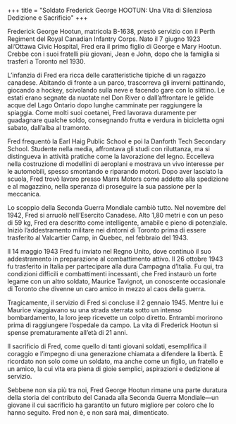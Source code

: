 +++
title = "Soldato Frederick George HOOTUN: Una Vita di Silenziosa Dedizione e Sacrificio"
+++


Frederick George Hootun, matricola B-1638, prestò servizio con il Perth Regiment del Royal Canadian Infantry Corps. 
Nato il 7 giugno 1923 all’Ottawa Civic Hospital, Fred era il primo figlio di George e Mary Hootun. Crebbe con i suoi fratelli più giovani, Jean e John, dopo che la famiglia si trasferì a Toronto nel 1930.

L’infanzia di Fred era ricca delle caratteristiche tipiche di un ragazzo canadese. Abitando di fronte a un parco, trascorreva gli inverni pattinando, giocando a hockey, scivolando sulla neve e facendo gare con lo slittino. Le estati erano segnate da nuotate nel Don River o dall’affrontare le gelide acque del Lago Ontario dopo lunghe camminate per raggiungere la spiaggia. Come molti suoi coetanei, Fred lavorava duramente per guadagnare qualche soldo, consegnando frutta e verdura in bicicletta ogni sabato, dall’alba al tramonto.

Fred frequentò la Earl Haig Public School e poi la Danforth Tech Secondary School. Studente nella media, affrontava gli studi con riluttanza, ma si distingueva in attività pratiche come la lavorazione del legno. Eccelleva nella costruzione di modellini di aeroplani e mostrava un vivo interesse per le automobili, spesso smontando e riparando motori. Dopo aver lasciato la scuola, Fred trovò lavoro presso Marrs Motors come addetto alla spedizione e al magazzino, nella speranza di proseguire la sua passione per la meccanica.

Lo scoppio della Seconda Guerra Mondiale cambiò tutto.
Nel novembre del 1942, Fred si arruolò nell’Esercito Canadese. Alto 1,80 metri e con un peso di 59 kg, Fred era descritto come intelligente, amabile e pieno di potenziale. Iniziò l’addestramento militare nei dintorni di Toronto prima di essere trasferito al Valcartier Camp, in Quebec, nel febbraio del 1943.

Il 14 maggio 1943 Fred fu inviato nel Regno Unito, dove continuò il suo addestramento in preparazione al combattimento attivo. 
Il 26 ottobre 1943 fu trasferito in Italia per partecipare alla dura Campagna d’Italia. Fu qui, tra condizioni difficili e combattimenti incessanti, che Fred instaurò un forte legame con un altro soldato, Maurice Tavignot, un conoscente occasionale di Toronto che divenne un caro amico in mezzo al caos della guerra.

Tragicamente, il servizio di Fred si concluse il 2 gennaio 1945. Mentre lui e Maurice viaggiavano su una strada sterrata sotto un intenso bombardamento, la loro jeep ricevette un colpo diretto. 
Entrambi morirono prima di raggiungere l’ospedale da campo.
La vita di Frederick Hootun si spense prematuramente all’età di 21 anni.

Il sacrificio di Fred, come quello di tanti giovani soldati, esemplifica il coraggio e l’impegno di una generazione chiamata a difendere la libertà. È ricordato non solo come un soldato, ma anche come un figlio, un fratello e un amico, la cui vita era piena di gioie semplici, aspirazioni e dedizione al servizio.

Sebbene non sia più tra noi, Fred George Hootun rimane una parte duratura della storia del contributo del Canada alla Seconda Guerra Mondiale—un giovane il cui sacrificio ha garantito un futuro migliore per coloro che lo hanno seguito.
Fred non è, e non sarà mai, dimenticato.
